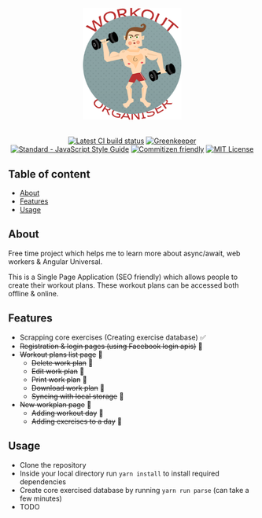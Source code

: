 
<p align="center">
  <a href="https://github.com/SlimDogs/workout-organiser"><img src="https://github.com/SlimDogs/workout-organiser/blob/master/docs/assets/logo.png?raw=true" alt="Workout organiser" width="200px"></a>
  <br>
  <br>
</p>

<p align="center">
  <a href="#" target="_blank"><img src="https://travis-ci.org/SlimDogs/workout-organiser.svg?branch=master" alt="Latest CI build status" title="Latest CI build status"></a>
  <a href="https://greenkeeper.io" target="_blank"><img src="https://badges.greenkeeper.io/SlimDogs/workout-organiser.svg" alt="Greenkeeper" title="Greenkeeper"></a>
  <a href="https://standardjs.com" target="_blank"><img src="https://img.shields.io/badge/code_style-standard-brightgreen.svg" alt="Standard - JavaScript Style Guide" title="Standard - JavaScript Style Guide"></a>
  <a href="http://commitizen.github.io/cz-cli" target="_blank"><img src="https://img.shields.io/badge/commitizen-friendly-brightgreen.svg" alt="Commitizen friendly" title="Commitizen friendly"></a>
  <a href="https://opensource.org/licenses/MIT" target="_blank"><img src="https://img.shields.io/badge/license-MIT-blue.svg" alt="MIT License" title="MIT License"></a>
</p>

## Table of content
- [About](#about)
- [Features](#features)
- [Usage](#usage)

## About
Free time project which helps me to learn more about async/await, web workers & Angular Universal.

This is a Single Page Application (SEO friendly) which allows people to create their workout plans. These workout plans can be accessed both offline & online.

## Features
- Scrapping core exercises (Creating exercise database) ✅
- ~~Registration & login pages (using Facebook login apis)~~ 🔨
- ~~Workout plans list page~~ 🔨
  - ~~Delete work plan~~ 🔨
  - ~~Edit work plan~~ 🔨
  - ~~Print work plan~~ 🔨
  - ~~Download work plan~~ 🔨
  - ~~Syncing with local storage~~ 🔨
- ~~New workplan page~~ 🔨
  - ~~Adding workout day~~ 🔨
  - ~~Adding exercises to a day~~ 🔨

## Usage
- Clone the repository
- Inside your local directory run `yarn install` to install required dependencies
- Create core exercised database by running `yarn run parse` (can take a few minutes)
- TODO
